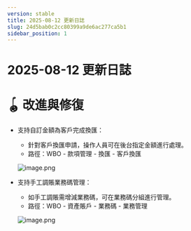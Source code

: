 ```yaml
---
version: stable
title: 2025-08-12 更新日誌
slug: 24d5bab0c2cc80399a9de6ac277ca5b1
sidebar_position: 1
---
```



# 2025-08-12 更新日誌


# 🪀 改進與修復

- 支持自訂金額為客戶完成換匯：
    - 針對客戶換匯申請，操作人員可在後台指定金額進行處理。
    - 路徑：WBO - 款項管理 - 換匯 - 客戶換匯

    ![image.png](/assets/dfc54e09444b420f2bfd56d43f07b1ea.png)

- 支持手工調賬業務碼管理：
    - 如手工調賬需增減業務碼，可在業務碼分組進行管理。
    - 路徑：WBO - 資產賬戶 - 業務碼 - 業務管理

    ![image.png](/assets/a3efa14a7d86ab1fdc857be311f91ae0.png)


